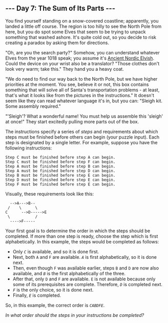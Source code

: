 <h2>--- Day 7: The Sum of Its Parts ---</h2><p>You find yourself standing on a snow-covered coastline; apparently, you landed a little off course.  The region is too hilly to see the North Pole from here, but you do spot some Elves that seem to be trying to unpack something that washed ashore. It&apos;s quite cold out, so you decide to risk creating a paradox by asking them for directions.</p>
<p>&quot;Oh, are you the search party?&quot; Somehow, you can understand whatever Elves from the year 1018 speak; you assume it&apos;s <a href="/2015/day/6">Ancient Nordic Elvish</a>. Could the device on your wrist also be a translator? &quot;Those clothes don&apos;t look very warm; take this.&quot; They hand you a heavy coat.</p>
<p>&quot;We do need to find our way back to the North Pole, but we have higher priorities at the moment. You see, believe it or not, this box contains something that will solve all of Santa&apos;s transportation problems - at least, that&apos;s what it looks like from the pictures in the instructions.&quot;  It doesn&apos;t seem like they can read whatever language it&apos;s in, but you can: &quot;Sleigh kit. <span title="Just some oak and some pine and a handful of Norsemen.">Some assembly required.</span>&quot;</p>
<p>&quot;&apos;Sleigh&apos;? What a wonderful name! You must help us assemble this &apos;sleigh&apos; at once!&quot; They start excitedly pulling more parts out of the box.</p>
<p>The instructions specify a series of <em>steps</em> and requirements about which steps must be finished before others can begin (your puzzle input). Each step is designated by a single letter. For example, suppose you have the following instructions:</p>
<pre><code>Step C must be finished before step A can begin.
Step C must be finished before step F can begin.
Step A must be finished before step B can begin.
Step A must be finished before step D can begin.
Step B must be finished before step E can begin.
Step D must be finished before step E can begin.
Step F must be finished before step E can begin.
</code></pre>
<p>Visually, these requirements look like this:</p>
<pre><code>  --&gt;A---&gt;B--
 /    \      \
C      --&gt;D-----&gt;E
 \           /
  ----&gt;F-----
</code></pre>
<p>Your first goal is to determine the order in which the steps should be completed. If more than one step is ready, choose the step which is first alphabetically. In this example, the steps would be completed as follows:</p>
<ul>
<li>Only <em><code>C</code></em> is available, and so it is done first.</li>
<li>Next, both <code>A</code> and <code>F</code> are available. <em><code>A</code></em> is first alphabetically, so it is done next.</li>
<li>Then, even though <code>F</code> was available earlier, steps <code>B</code> and <code>D</code> are now also available, and <em><code>B</code></em> is the first alphabetically of the three.</li>
<li>After that, only <code>D</code> and <code>F</code> are available. <code>E</code> is not available because only some of its prerequisites are complete. Therefore, <em><code>D</code></em> is completed next.</li>
<li><em><code>F</code></em> is the only choice, so it is done next.</li>
<li>Finally, <em><code>E</code></em> is completed.</li>
</ul>
<p>So, in this example, the correct order is <em><code>CABDFE</code></em>.</p>
<p><em>In what order should the steps in your instructions be completed?</em></p>
